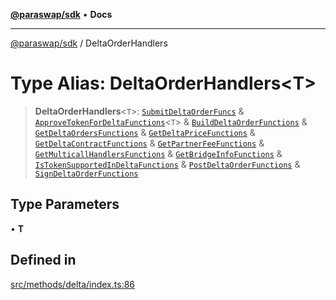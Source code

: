 [**@paraswap/sdk**](../README.md) • **Docs**

***

[@paraswap/sdk](../globals.md) / DeltaOrderHandlers

# Type Alias: DeltaOrderHandlers\<T\>

> **DeltaOrderHandlers**\<`T`\>: [`SubmitDeltaOrderFuncs`](../-internal-/type-aliases/SubmitDeltaOrderFuncs.md) & [`ApproveTokenForDeltaFunctions`](ApproveTokenForDeltaFunctions.md)\<`T`\> & [`BuildDeltaOrderFunctions`](BuildDeltaOrderFunctions.md) & [`GetDeltaOrdersFunctions`](GetDeltaOrdersFunctions.md) & [`GetDeltaPriceFunctions`](GetDeltaPriceFunctions.md) & [`GetDeltaContractFunctions`](GetDeltaContractFunctions.md) & [`GetPartnerFeeFunctions`](GetPartnerFeeFunctions.md) & [`GetMulticallHandlersFunctions`](GetMulticallHandlersFunctions.md) & [`GetBridgeInfoFunctions`](GetBridgeInfoFunctions.md) & [`IsTokenSupportedInDeltaFunctions`](IsTokenSupportedInDeltaFunctions.md) & [`PostDeltaOrderFunctions`](PostDeltaOrderFunctions.md) & [`SignDeltaOrderFunctions`](SignDeltaOrderFunctions.md)

## Type Parameters

• **T**

## Defined in

[src/methods/delta/index.ts:86](https://github.com/paraswap/paraswap-sdk/blob/master/src/methods/delta/index.ts#L86)
